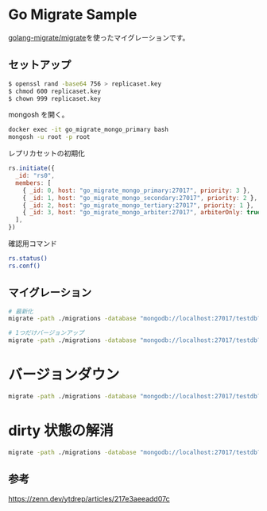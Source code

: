 # Go Migrate Sample

[golang-migrate/migrate](https://github.com/golang-migrate/migrate)を使ったマイグレーションです。

## セットアップ

```bash
$ openssl rand -base64 756 > replicaset.key
$ chmod 600 replicaset.key
$ chown 999 replicaset.key
```

mongosh を開く。

```bash
docker exec -it go_migrate_mongo_primary bash
mongosh -u root -p root
```

レプリカセットの初期化

```js
rs.initiate({
  _id: "rs0",
  members: [
    { _id: 0, host: "go_migrate_mongo_primary:27017", priority: 3 },
    { _id: 1, host: "go_migrate_mongo_secondary:27017", priority: 2 },
    { _id: 2, host: "go_migrate_mongo_tertiary:27017", priority: 1 },
    { _id: 3, host: "go_migrate_mongo_arbiter:27017", arbiterOnly: true },
  ],
})
```

確認用コマンド

```bash
rs.status()
rs.conf()
```

## マイグレーション

```bash
# 最新化
migrate -path ./migrations -database "mongodb://localhost:27017/testdb?directConnection=true" up

# 1つだけバージョンアップ
migrate -path ./migrations -database "mongodb://localhost:27017/testdb?directConnection=true" up 1
```

# バージョンダウン

```bash
migrate -path ./migrations -database "mongodb://localhost:27017/testdb?directConnection=true" down 1
```

# dirty 状態の解消

```bash
migrate -path ./migrations -database "mongodb://localhost:27017/testdb?directConnection=true" force 1
```

## 参考

https://zenn.dev/ytdrep/articles/217e3aeeadd07c
